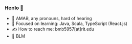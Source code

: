 ### Henlo 🐣

- 🍵 AMAB, any pronouns, hard of hearing
- 🧠 Focused on learning: Java, Scala, TypeScript (React.js)
- ✍️ How to reach me: bmb5957[at]rit.edu
- 🖤 BLM
